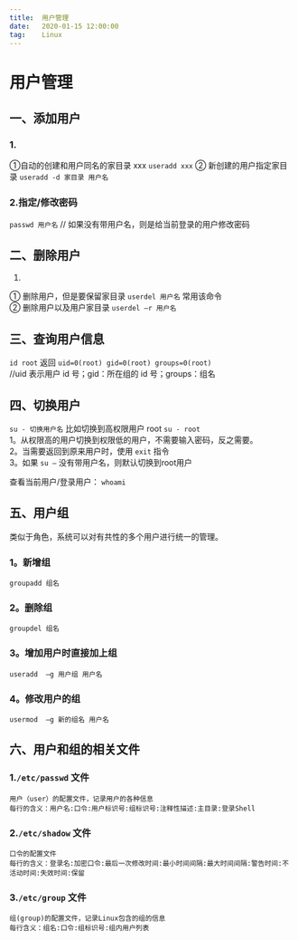 ```yaml
---
title:  用户管理
date:   2020-01-15 12:00:00
tag:    Linux
---
```


# 用户管理


## 一、添加用户
### 1.  
①自动的创建和用户同名的家目录 xxx `useradd xxx`  ② 新创建的用户指定家目录 `useradd -d 家目录 用户名`    

### 2.指定/修改密码   
`passwd 用户名`  // 如果没有带用户名，则是给当前登录的用户修改密码   

## 二、删除用户 
1.  
① 删除用户，但是要保留家目录 `userdel 用户名`  常用该命令     
② 删除用户以及用户家目录 `userdel –r 用户名`    

## 三、查询用户信息   
`id root`  返回 `uid=0(root) gid=0(root) groups=0(root)`    
//uid 表示用户 id 号；gid：所在组的 id 号；groups：组名      

## 四、切换用户   
`su - 切换用户名`    比如切换到高权限用户 root  `su - root`   
1。从权限高的用户切换到权限低的用户，不需要输入密码，反之需要。   
2。当需要返回到原来用户时，使用 `exit` 指令      
3。如果 `su –` 没有带用户名，则默认切换到root用户  

查看当前用户/登录用户： `whoami`      

## 五、用户组    
类似于角色，系统可以对有共性的多个用户进行统一的管理。    
### 1。新增组    
`groupadd 组名`    

### 2。删除组   
`groupdel 组名`   

### 3。增加用户时直接加上组    
`useradd  –g 用户组 用户名`   

### 4。修改用户的组   
`usermod  –g 新的组名 用户名`   

## 六、用户和组的相关文件   
### 1.`/etc/passwd` 文件    
	用户（user）的配置文件，记录用户的各种信息   
    每行的含义：用户名:口令:用户标识号:组标识号:注释性描述:主目录:登录Shell    

### 2.`/etc/shadow` 文件   
	口令的配置文件   
    每行的含义：登录名:加密口令:最后一次修改时间:最小时间间隔:最大时间间隔:警告时间:不活动时间:失效时间:保留    

### 3.`/etc/group` 文件   
	组(group)的配置文件，记录Linux包含的组的信息   
    每行含义：组名:口令:组标识号:组内用户列表 